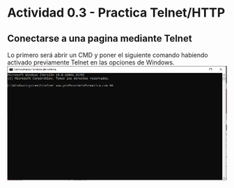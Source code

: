 # Actividad 0.3 - Practica Telnet/HTTP
## Conectarse a una pagina mediante Telnet
Lo primero será abrir un CMD y poner el siguiente comando habiendo activado previamente Telnet en las opciones de Windows.
![Primer paso de Telnet](https://github.com/AsdrubalCarbajosa/Servicios-de-Red-e-Internet/blob/main/0/t1.PNG)
